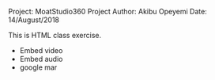 Project: MoatStudio360 Project
Author: Akibu Opeyemi
Date: 14/August/2018


This is HTML class exercise.

- Embed video
- Embed audio
- google mar